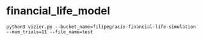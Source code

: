 # financial_life_model

`python3 vizier.py --bucket_name=filipegracio-financial-life-simulation --num_trials=11 --file_name=test`